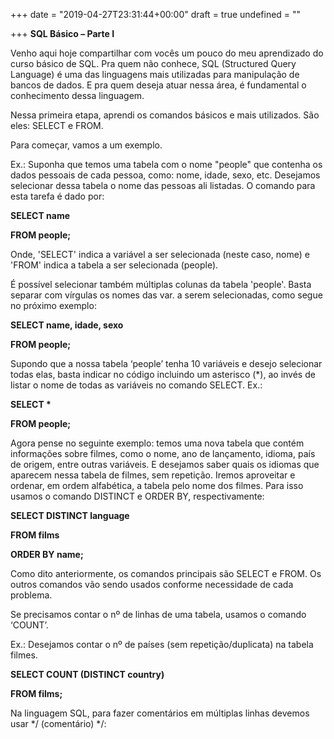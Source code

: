 +++
date = "2019-04-27T23:31:44+00:00"
draft = true
undefined = ""

+++
**SQL Básico – Parte I**

Venho aqui hoje compartilhar com vocês um pouco do meu aprendizado do curso básico de SQL. Pra quem não conhece, SQL (Structured Query Language) é uma das linguagens mais utilizadas para manipulação de bancos de dados. E pra quem deseja atuar nessa área, é fundamental o conhecimento dessa linguagem.

Nessa primeira etapa, aprendi os comandos básicos e mais utilizados. São eles: SELECT e FROM.

Para começar, vamos a um exemplo.

Ex.: Suponha que temos uma tabela com o nome "people" que contenha os dados pessoais de cada pessoa, como: nome, idade, sexo, etc. Desejamos selecionar dessa tabela o nome das pessoas ali listadas. O comando para esta tarefa é dado por:

**SELECT name**

**FROM people;**

Onde, 'SELECT' indica a variável a ser selecionada (neste caso, nome) e 'FROM' indica a tabela a ser selecionada (people).

É possível selecionar também múltiplas colunas da tabela 'people'. Basta separar com vírgulas os nomes das var. a serem selecionadas, como segue no próximo exemplo:

**SELECT name, idade, sexo**

**FROM people;**

Supondo que a nossa tabela ‘people’ tenha 10 variáveis e desejo selecionar todas elas, basta indicar no código incluindo um asterisco (*), ao invés de listar o nome de todas as variáveis no comando SELECT. Ex.:

__SELECT *__

**FROM people;**

Agora pense no seguinte exemplo: temos uma nova tabela que contém informações sobre filmes, como o nome, ano de lançamento, idioma, país de origem, entre outras variáveis. E desejamos saber quais os idiomas que aparecem nessa tabela de filmes, sem repetição. Iremos aproveitar e ordenar, em ordem alfabética, a tabela pelo nome dos filmes. Para isso usamos o comando DISTINCT e ORDER BY, respectivamente:

**SELECT DISTINCT language**

**FROM films**

**ORDER BY name;**

Como dito anteriormente, os comandos principais são SELECT e FROM. Os outros comandos vão sendo usados conforme necessidade de cada problema.

Se precisamos contar o nº de linhas de uma tabela, usamos o comando ‘COUNT’.

Ex.: Desejamos contar o nº de países (sem repetição/duplicata) na tabela filmes.

**SELECT COUNT (DISTINCT country)**

**FROM films;**

Na linguagem SQL, para fazer comentários em múltiplas linhas devemos usar */ (comentário) */: